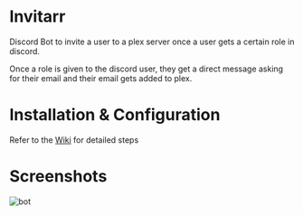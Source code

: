 # Invitarr
Discord Bot to invite a user to a plex server once a user gets a certain role in discord. 

Once a role is given to the discord user, they get a direct message asking for their email and their email gets added to plex. 

# Installation & Configuration
Refer to the [Wiki](https://github.com/Sleepingpirates/Invitarr/wiki/Installation-&-Configuration) for detailed steps

# Screenshots
![bot](https://github.com/Sleepingpirates/Invitarr/blob/master/Screenshots/ss2.png)
